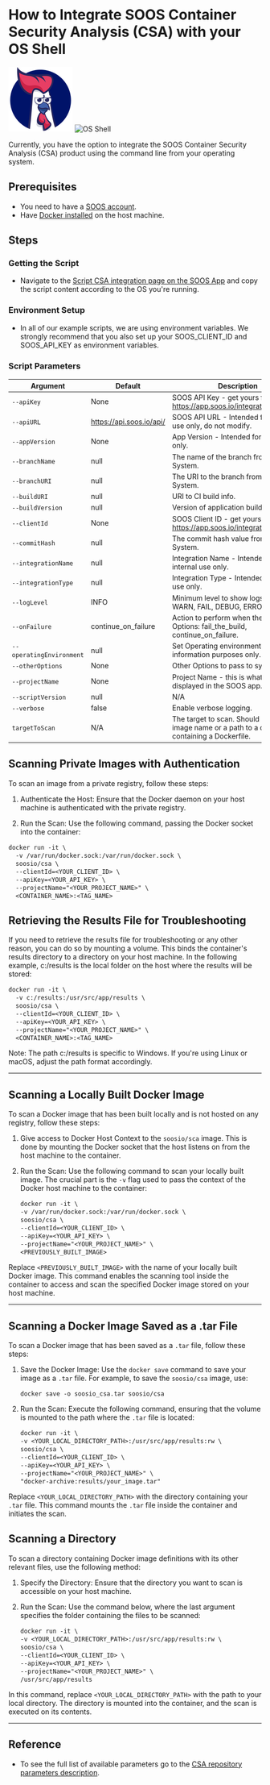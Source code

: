 # How to Integrate SOOS Container Security Analysis (CSA) with your OS Shell

<div>
<img src="../assets/img/SOOS-Icon.png" alt="SOOS" width="128" height="128">
<img src="../assets/img/shell.png" alt="OS Shell" width="128" height="128">
</div>

Currently, you have the option to integrate the SOOS Container Security Analysis (CSA) product using the command line from your operating system.

## Prerequisites
- You need to have a [SOOS account](https://app.soos.io/register).
- Have [Docker installed](https://docs.docker.com/get-docker/) on the host machine.

## Steps
### **Getting the Script**
* Navigate to the [Script CSA integration page on the SOOS App](https://app.soos.io/integrate/containers?id=script) and copy the script content according to the OS you're running.

### **Environment Setup**
* In all of our example scripts, we are using environment variables. We strongly recommend that you also set up your SOOS_CLIENT_ID and SOOS_API_KEY as environment variables.

### Script Parameters

| Argument | Default | Description |
| --- | --- | --- |
| `--apiKey` | None | SOOS API Key - get yours from https://app.soos.io/integrate/containers |
| `--apiURL` | https://api.soos.io/api/ | SOOS API URL - Intended for internal use only, do not modify. |
| `--appVersion` | None | App Version - Intended for internal use only. |
| `--branchName` | null | The name of the branch from the SCM System. |
| `--branchURI` | null | The URI to the branch from the SCM System. |
| `--buildURI` | null | URI to CI build info. |
| `--buildVersion` | null | Version of application build artifacts. |
| `--clientId` | None | SOOS Client ID - get yours from https://app.soos.io/integrate/containers |
| `--commitHash` | null | The commit hash value from the SCM System. |
| `--integrationName` | null | Integration Name - Intended for internal use only. |
| `--integrationType` | null | Integration Type - Intended for internal use only. |
| `--logLevel` | INFO | Minimum level to show logs: INFO, WARN, FAIL, DEBUG, ERROR. |
| `--onFailure` | continue_on_failure | Action to perform when the scan fails. Options: fail_the_build, continue_on_failure. |
| `--operatingEnvironment` | null | Set Operating environment for information purposes only. |
| `--otherOptions` | None | Other Options to pass to syft. |
| `--projectName` | None | Project Name - this is what will be displayed in the SOOS app. |
| `--scriptVersion` | null | N/A |
| `--verbose` | false | Enable verbose logging. |
| `targetToScan` | N/A | The target to scan. Should be a docker image name or a path to a directory containing a Dockerfile. |

## Scanning Private Images with Authentication
To scan an image from a private registry, follow these steps:

1. Authenticate the Host: Ensure that the Docker daemon on your host machine is authenticated with the private registry.

2. Run the Scan: Use the following command, passing the Docker socket into the container:
```
docker run -it \
  -v /var/run/docker.sock:/var/run/docker.sock \
  soosio/csa \
  --clientId=<YOUR_CLIENT_ID> \
  --apiKey=<YOUR_API_KEY> \
  --projectName="<YOUR_PROJECT_NAME>" \
  <CONTAINER_NAME>:<TAG_NAME>
```

## Retrieving the Results File for Troubleshooting
If you need to retrieve the results file for troubleshooting or any other reason, you can do so by mounting a volume. This binds the container's results directory to a directory on your host machine.
In the following example, c:/results is the local folder on the host where the results will be stored:
```
docker run -it \
  -v c:/results:/usr/src/app/results \
  soosio/csa \
  --clientId=<YOUR_CLIENT_ID> \
  --apiKey=<YOUR_API_KEY> \
  --projectName="<YOUR_PROJECT_NAME>" \
  <CONTAINER_NAME>:<TAG_NAME>
```

Note: The path c:/results is specific to Windows. If you're using Linux or macOS, adjust the path format accordingly.

---

## Scanning a Locally Built Docker Image

To scan a Docker image that has been built locally and is not hosted on any registry, follow these steps:

1. Give access to Docker Host Context to the `soosio/sca` image. This is done by mounting the Docker socket that the host listens on from the host machine to the container.

2. Run the Scan: Use the following command to scan your locally built image. The crucial part is the `-v` flag used to pass the context of the Docker host machine to the container:
   ```
   docker run -it \
   -v /var/run/docker.sock:/var/run/docker.sock \
   soosio/csa \
   --clientId=<YOUR_CLIENT_ID> \
   --apiKey=<YOUR_API_KEY> \
   --projectName="<YOUR_PROJECT_NAME>" \
   <PREVIOUSLY_BUILT_IMAGE>
   ```

Replace `<PREVIOUSLY_BUILT_IMAGE>` with the name of your locally built Docker image. This command enables the scanning tool inside the container to access and scan the specified Docker image stored on your host machine.

---

## Scanning a Docker Image Saved as a .tar File

To scan a Docker image that has been saved as a `.tar` file, follow these steps:

1. Save the Docker Image: Use the `docker save` command to save your image as a `.tar` file. For example, to save the `soosio/csa` image, use:
   ```
   docker save -o soosio_csa.tar soosio/csa
   ```

2. Run the Scan: Execute the following command, ensuring that the volume is mounted to the path where the `.tar` file is located:
   ```
   docker run -it \
   -v <YOUR_LOCAL_DIRECTORY_PATH>:/usr/src/app/results:rw \
   soosio/csa \
   --clientId=<YOUR_CLIENT_ID> \
   --apiKey=<YOUR_API_KEY> \
   --projectName="<YOUR_PROJECT_NAME>" \
   "docker-archive:results/your_image.tar"
   ```

Replace `<YOUR_LOCAL_DIRECTORY_PATH>` with the directory containing your `.tar` file. This command mounts the `.tar` file inside the container and initiates the scan.

## Scanning a Directory

To scan a directory containing Docker image definitions with its other relevant files, use the following method:

1. Specify the Directory: Ensure that the directory you want to scan is accessible on your host machine.

2. Run the Scan: Use the command below, where the last argument specifies the folder containing the files to be scanned:
   ```
   docker run -it \
   -v <YOUR_LOCAL_DIRECTORY_PATH>:/usr/src/app/results:rw \
   soosio/csa \
   --clientId=<YOUR_CLIENT_ID> \
   --apiKey=<YOUR_API_KEY> \
   --projectName="<YOUR_PROJECT_NAME>" \
   /usr/src/app/results
   ```

In this command, replace `<YOUR_LOCAL_DIRECTORY_PATH>` with the path to your local directory. The directory is mounted into the container, and the scan is executed on its contents.

---

## Reference
* To see the full list of available parameters go to the [CSA repository parameters description](https://github.com/soos-io/soos-csa#parameters).
